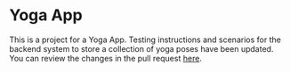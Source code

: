 # Yoga App

This is a project for a Yoga App. Testing instructions and scenarios for the backend system to store a collection of yoga poses have been updated. You can review the changes in the pull request [here](https://github.com/llminate-labs/yoga-app/pull/29).
